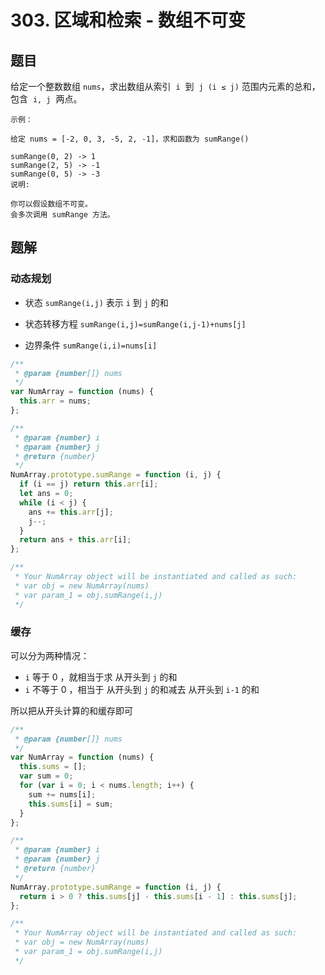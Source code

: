 # 303. 区域和检索 - 数组不可变

## 题目

给定一个整数数组 `nums`，求出数组从索引  `i`  到  `j (i ≤ j)` 范围内元素的总和，包含  `i, j`  两点。

```
示例：

给定 nums = [-2, 0, 3, -5, 2, -1]，求和函数为 sumRange()

sumRange(0, 2) -> 1
sumRange(2, 5) -> -1
sumRange(0, 5) -> -3
说明:

你可以假设数组不可变。
会多次调用 sumRange 方法。
```

## 题解

### 动态规划

- 状态 `sumRange(i,j)` 表示 `i` 到 `j` 的和

- 状态转移方程 `sumRange(i,j)=sumRange(i,j-1)+nums[j]`

- 边界条件 `sumRange(i,i)=nums[i]`

```JavaScript
/**
 * @param {number[]} nums
 */
var NumArray = function (nums) {
  this.arr = nums;
};

/**
 * @param {number} i
 * @param {number} j
 * @return {number}
 */
NumArray.prototype.sumRange = function (i, j) {
  if (i == j) return this.arr[i];
  let ans = 0;
  while (i < j) {
    ans += this.arr[j];
    j--;
  }
  return ans + this.arr[i];
};

/**
 * Your NumArray object will be instantiated and called as such:
 * var obj = new NumArray(nums)
 * var param_1 = obj.sumRange(i,j)
 */

```

### 缓存

可以分为两种情况：

- `i` 等于 0 ，就相当于求 从开头到 `j` 的和
- `i` 不等于 0 ，相当于 从开头到 `j` 的和减去 从开头到 `i-1` 的和

所以把从开头计算的和缓存即可

```JavaScript
/**
 * @param {number[]} nums
 */
var NumArray = function (nums) {
  this.sums = [];
  var sum = 0;
  for (var i = 0; i < nums.length; i++) {
    sum += nums[i];
    this.sums[i] = sum;
  }
};

/**
 * @param {number} i
 * @param {number} j
 * @return {number}
 */
NumArray.prototype.sumRange = function (i, j) {
  return i > 0 ? this.sums[j] - this.sums[i - 1] : this.sums[j];
};

/**
 * Your NumArray object will be instantiated and called as such:
 * var obj = new NumArray(nums)
 * var param_1 = obj.sumRange(i,j)
 */

```

